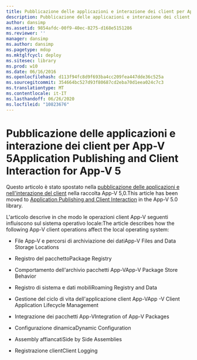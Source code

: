 ```yaml
---
title: Pubblicazione delle applicazioni e interazione dei client per App-V 5
description: Pubblicazione delle applicazioni e interazione dei client per App-V 5
author: dansimp
ms.assetid: 9854afdc-00f9-40ec-8275-d168e5151286
ms.reviewer: ''
manager: dansimp
ms.author: dansimp
ms.pagetype: mdop
ms.mktglfcycl: deploy
ms.sitesec: library
ms.prod: w10
ms.date: 06/16/2016
ms.openlocfilehash: d113f94fc8d9f693ba4cc209fea447dde36c525a
ms.sourcegitcommit: 354664bc527d93f80687cd2eba70d1eea024c7c3
ms.translationtype: MT
ms.contentlocale: it-IT
ms.lasthandoff: 06/26/2020
ms.locfileid: "10823676"
---
```

# <span data-ttu-id="e8e17-103">Pubblicazione delle applicazioni e interazione dei client per App-V 5</span><span class="sxs-lookup"><span data-stu-id="e8e17-103">Application Publishing and Client Interaction for App-V 5</span></span>


<span data-ttu-id="e8e17-104">Questo articolo è stato spostato nella [pubblicazione delle applicazioni e nell'interazione del client](../appv-v5/application-publishing-and-client-interaction.md) nella raccolta App-V 5,0.</span><span class="sxs-lookup"><span data-stu-id="e8e17-104">This article has been moved to [Application Publishing and Client Interaction](../appv-v5/application-publishing-and-client-interaction.md) in the App-V 5.0 library.</span></span>

<span data-ttu-id="e8e17-105">L'articolo descrive in che modo le operazioni client App-V seguenti influiscono sul sistema operativo locale:</span><span class="sxs-lookup"><span data-stu-id="e8e17-105">The article describes how the following App-V client operations affect the local operating system:</span></span>

-   <span data-ttu-id="e8e17-106">File App-V e percorsi di archiviazione dei dati</span><span class="sxs-lookup"><span data-stu-id="e8e17-106">App-V Files and Data Storage Locations</span></span>

-   <span data-ttu-id="e8e17-107">Registro del pacchetto</span><span class="sxs-lookup"><span data-stu-id="e8e17-107">Package Registry</span></span>

-   <span data-ttu-id="e8e17-108">Comportamento dell'archivio pacchetti App-V</span><span class="sxs-lookup"><span data-stu-id="e8e17-108">App-V Package Store Behavior</span></span>

-   <span data-ttu-id="e8e17-109">Registro di sistema e dati mobili</span><span class="sxs-lookup"><span data-stu-id="e8e17-109">Roaming Registry and Data</span></span>

-   <span data-ttu-id="e8e17-110">Gestione del ciclo di vita dell'applicazione client App-V</span><span class="sxs-lookup"><span data-stu-id="e8e17-110">App -V Client Application Lifecycle Management</span></span>

-   <span data-ttu-id="e8e17-111">Integrazione dei pacchetti App-V</span><span class="sxs-lookup"><span data-stu-id="e8e17-111">Integration of App-V Packages</span></span>

-   <span data-ttu-id="e8e17-112">Configurazione dinamica</span><span class="sxs-lookup"><span data-stu-id="e8e17-112">Dynamic Configuration</span></span>

-   <span data-ttu-id="e8e17-113">Assembly affiancati</span><span class="sxs-lookup"><span data-stu-id="e8e17-113">Side by Side Assemblies</span></span>

-   <span data-ttu-id="e8e17-114">Registrazione client</span><span class="sxs-lookup"><span data-stu-id="e8e17-114">Client Logging</span></span>

 

 





